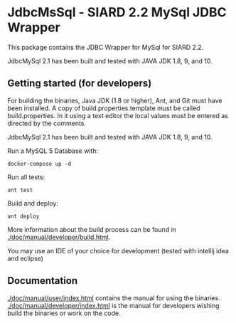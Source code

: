 # JdbcMsSql - SIARD 2.2 MySql JDBC Wrapper

This package contains the JDBC Wrapper for MySql for SIARD 2.2.

JdbcMySql 2.1 has been built and tested with JAVA JDK 1.8, 9, and 10.

## Getting started (for developers)

For building the binaries, Java JDK (1.8 or higher), Ant, and Git must
have been installed. A copy of build.properties.template must be called
build.properties. In it using a text editor the local values must be
entered as directed by the comments.

JdbcMySql 2.1 has been built and tested with JAVA JDK 1.8, 9, and 10.

Run a MySQL 5 Database with: 

```shell
docker-compose up -d
```

Run all tests:

```shell
ant test
```

Build and deploy:

```shell
ant deploy
```


More information about the build process can be found in
[./doc/manual/developer/build.html](./doc/manual/developer/build.html).

You may use an IDE of your choice for development (tested with intellij idea and eclipse)

## Documentation

[./doc/manual/user/index.html](./doc/manual/user/index.html) contains the manual for using the binaries.
[./doc/manual/developer/index.html](./doc/manual/user/index.html) is the manual for developers wishing
build the binaries or work on the code.  

